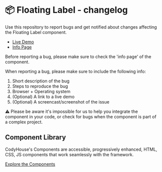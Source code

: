 # 📦 Floating Label - changelog

Use this repository to report bugs and get notified about changes affecting the Floating Label component.

- [Live Demo](https://codyhouse.co/ds/components/app/floating-label)
- [Info Page](https://codyhouse.co/ds/components/info/floating-label)

Before reporting a bug, please make sure to check the 'info page' of the component. 

When reporting a bug, please make sure to include the following info:

1. Short description of the bug
2. Steps to reproduce the bug
3. Browser + Operating system
4. (Optional) A link to a live demo
5. (Optional) A screencast/screenshot of the issue

⚠️ Please be aware it's impossible for us to help you integrate the component in your code, or check for bugs when the component is part of a complex project.

## Component Library

CodyHouse's Components are accessible, progressively enhanced, HTML, CSS, JS components that work seamlessly with the framework.

[Explore the Components](https://codyhouse.co/ds/components)
